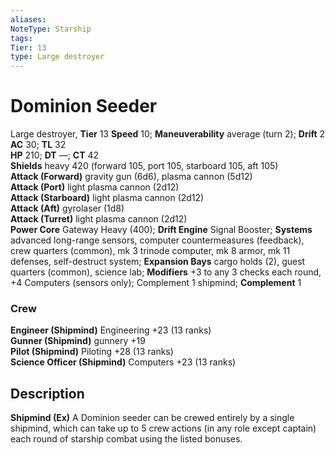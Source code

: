 ```yaml
---
aliases: 
NoteType: Starship
tags: 
Tier: 13
type: Large destroyer  
---
```


# Dominion Seeder

Large destroyer, **Tier** 13
**Speed** 10; **Maneuverability** average (turn 2); **Drift** 2  
**AC** 30; **TL** 32  
**HP** 210; **DT** —; **CT** 42  
**Shields** heavy 420 (forward 105, port 105, starboard 105, aft 105)  
**Attack (Forward)** gravity gun (6d6), plasma cannon (5d12)  
**Attack (Port)** light plasma cannon (2d12)  
**Attack (Starboard)** light plasma cannon (2d12)  
**Attack (Aft)** gyrolaser (1d8)  
**Attack (Turret)** light plasma cannon (2d12)  
**Power Core** Gateway Heavy (400); **Drift Engine** Signal Booster; **Systems** advanced long-range sensors, computer countermeasures (feedback), crew quarters (common), mk 3 trinode computer, mk 8 armor, mk 11 defenses, self-destruct system; **Expansion Bays** cargo holds (2), guest quarters (common), science lab; **Modifiers** +3 to any 3 checks each round, +4 Computers (sensors only); Complement 1 shipmind; **Complement** 1

### Crew

**Engineer (Shipmind)** Engineering +23 (13 ranks)  
**Gunner (Shipmind)** gunnery +19  
**Pilot (Shipmind)** Piloting +28 (13 ranks)  
**Science Officer (Shipmind)** Computers +23 (13 ranks)

## Description

**Shipmind (Ex)** A Dominion seeder can be crewed entirely by a single shipmind, which can take up to 5 crew actions (in any role except captain) each round of starship combat using the listed bonuses.